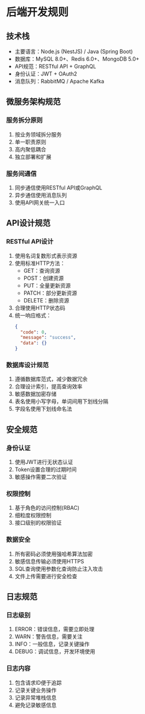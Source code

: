 # 后端开发规则

## 技术栈
- 主要语言：Node.js (NestJS) / Java (Spring Boot)
- 数据库：MySQL 8.0+、Redis 6.0+、MongoDB 5.0+
- API规范：RESTful API + GraphQL
- 身份认证：JWT + OAuth2
- 消息队列：RabbitMQ / Apache Kafka

## 微服务架构规范

### 服务拆分原则
1. 按业务领域拆分服务
2. 单一职责原则
3. 高内聚低耦合
4. 独立部署和扩展

### 服务间通信
1. 同步通信使用RESTful API或GraphQL
2. 异步通信使用消息队列
3. 使用API网关统一入口

## API设计规范

### RESTful API设计
1. 使用名词复数形式表示资源
2. 使用标准HTTP方法：
   - GET：查询资源
   - POST：创建资源
   - PUT：全量更新资源
   - PATCH：部分更新资源
   - DELETE：删除资源
3. 合理使用HTTP状态码
4. 统一响应格式：
   ```json
   {
     "code": 0,
     "message": "success",
     "data": {}
   }
   ```

### 数据库设计规范
1. 遵循数据库范式，减少数据冗余
2. 合理设计索引，提高查询效率
3. 敏感数据加密存储
4. 表名使用小写字母，单词间用下划线分隔
5. 字段名使用下划线命名法

## 安全规范

### 身份认证
1. 使用JWT进行无状态认证
2. Token设置合理的过期时间
3. 敏感操作需要二次验证

### 权限控制
1. 基于角色的访问控制(RBAC)
2. 细粒度权限控制
3. 接口级别的权限验证

### 数据安全
1. 所有密码必须使用强哈希算法加密
2. 敏感信息传输必须使用HTTPS
3. SQL查询使用参数化查询防止注入攻击
4. 文件上传需要进行安全检查

## 日志规范

### 日志级别
1. ERROR：错误信息，需要立即处理
2. WARN：警告信息，需要关注
3. INFO：一般信息，记录关键操作
4. DEBUG：调试信息，开发环境使用

### 日志内容
1. 包含请求ID便于追踪
2. 记录关键业务操作
3. 记录异常堆栈信息
4. 避免记录敏感信息